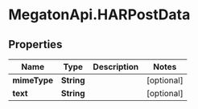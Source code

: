 # MegatonApi.HARPostData

## Properties
Name | Type | Description | Notes
------------ | ------------- | ------------- | -------------
**mimeType** | **String** |  | [optional] 
**text** | **String** |  | [optional] 


